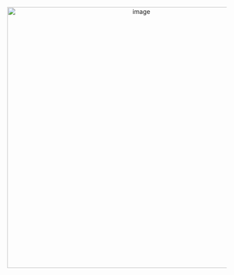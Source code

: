 
<p align="center">
  <img width="600" alt="image" src="https://github.com/user-attachments/assets/68c6894e-6c2e-4ce5-b3e6-03d272ef650b">
</p>


